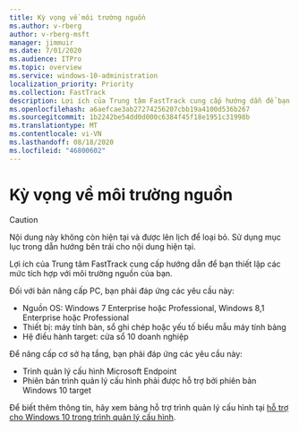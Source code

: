 ```yaml
---
title: Kỳ vọng về môi trường nguồn
ms.author: v-rberg
author: v-rberg-msft
manager: jimmuir
ms.date: 7/01/2020
ms.audience: ITPro
ms.topic: overview
ms.service: windows-10-administration
localization_priority: Priority
ms.collection: FastTrack
description: Lợi ích của Trung tâm FastTrack cung cấp hướng dẫn để bạn thiết lập các mức tích hợp với môi trường nguồn của bạn cho việc triển khai Windows 10.
ms.openlocfilehash: a6aefcae3ab27274256207cbb19a4100d536b267
ms.sourcegitcommit: 1b2242be54dd0d000c6384f45f18e1951c31998b
ms.translationtype: MT
ms.contentlocale: vi-VN
ms.lasthandoff: 08/18/2020
ms.locfileid: "46800602"
---
```

# <a name="source-environment-expectations"></a>Kỳ vọng về môi trường nguồn

> [!CAUTION]
> Nội dung này không còn hiện tại và được lên lịch để loại bỏ. Sử dụng mục lục trong dẫn hướng bên trái cho nội dung hiện tại.

Lợi ích của Trung tâm FastTrack cung cấp hướng dẫn để bạn thiết lập các mức tích hợp với môi trường nguồn của bạn.
  
Đối với bản nâng cấp PC, bạn phải đáp ứng các yêu cầu này:

- Nguồn OS: Windows 7 Enterprise hoặc Professional, Windows 8,1 Enterprise hoặc Professional
- Thiết bị: máy tính bàn, sổ ghi chép hoặc yếu tố biểu mẫu máy tính bảng
- Hệ điều hành target: cửa sổ 10 doanh nghiệp

Để nâng cấp cơ sở hạ tầng, bạn phải đáp ứng các yêu cầu này:   

- Trình quản lý cấu hình Microsoft Endpoint  
- Phiên bản trình quản lý cấu hình phải được hỗ trợ bởi phiên bản Windows 10 target

Để biết thêm thông tin, hãy xem bảng hỗ trợ trình quản lý cấu hình tại [hỗ trợ cho Windows 10 trong trình quản lý cấu hình](https://docs.microsoft.com/sccm/core/plan-design/configs/support-for-windows-10).
  